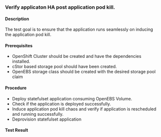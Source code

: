 ### Verify applicaton HA post application pod kill.

#### Description
The test goal is to ensure that the application runs seamlessly on inducing the application pod kill.

#### Prerequisites
- OpenShift Cluster should be created and have the dependencies installed.
- cStor based storage pool should have been created.
- OpenEBS storage class should be created with the desired storage pool claim

#### Procedure
- Deploy statefulset application consuming OpenEBS Volume.
- Check if the application is deployed successfully.
- Induce application pod kill chaos and verify if application is rescheduled and running successfully.
- Deprovision statefulset application

#### Test Result
